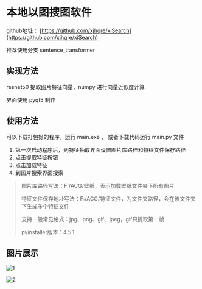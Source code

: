# 本地以图搜图软件

github地址： [https://github.com/xjhqre/xiSearch](https://github.com/xjhqre/xiSearch)

推荐使用分支 sentence_transformer

## 实现方法

resnet50 提取图片特征向量，numpy 进行向量近似度计算

界面使用 pyqt5 制作

## 使用方法

可以下载打包好的程序，运行 main.exe ， 或者下载代码运行 main.py 文件

1. 第一次启动程序后，到特征抽取界面设置图片库路径和特征文件保存路径
2. 点击提取特征按钮
3. 点击加载特征
4. 到图片搜索界面搜索

> 图片库路径写法：F:/ACG/壁纸，表示加载壁纸文件夹下所有图片
> 
> 特征文件保存地址写法：F:/ACG/特征文件，为文件夹路径，会在该文件夹下生成多个特征文件
>
> 支持一般常见格式：jpg、png、gif、jpeg，gif只提取第一帧
>
> pyinstaller版本：4.5.1


## 图片展示

![1](https://typora-xjhqre.oss-cn-hangzhou.aliyuncs.com/img/202304132312251.png)

![2](https://typora-xjhqre.oss-cn-hangzhou.aliyuncs.com/img/202304132312549.png)
